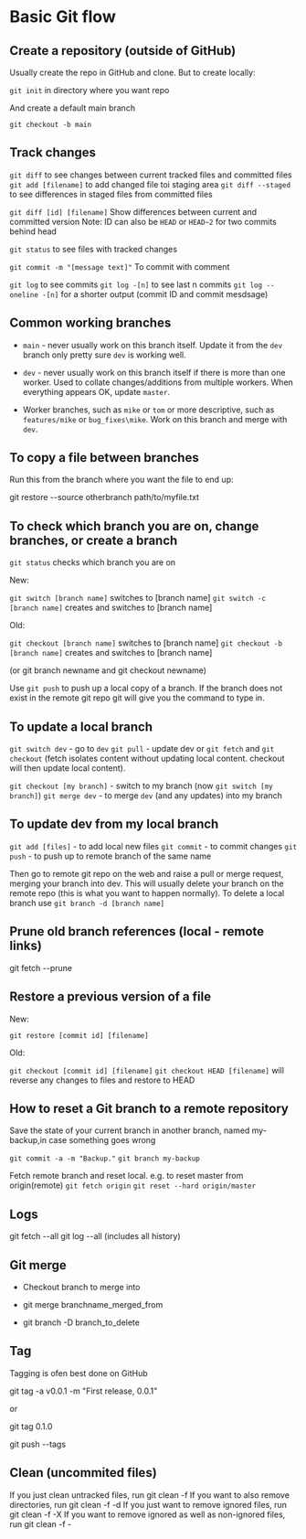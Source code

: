 # Basic Git flow

## Create a repository (outside of GitHub)

Usually create the repo in GitHub and clone. But to create locally:

`git init` in directory where you want repo

And create a default main branch

`git checkout -b main`

## Track changes

`git diff` to see changes between current tracked files and committed files
`git add [filename]` to add changed file toi staging area
`git diff --staged` to see differences in staged files from committed files

`git diff [id] [filename]` Show differences between current and committed version
Note: ID can also be `HEAD` or `HEAD~2` for two commits behind head

`git status` to see files with tracked changes

`git commit -m "[message text]"` To commit with comment

`git log` to see commits
`git log -[n]` to see last n commits
`git log --oneline -[n]` for a shorter output (commit ID and commit mesdsage)


## Common working branches

* `main` - never usually work on this branch itself. Update it from the `dev`
branch only pretty sure `dev` is working well.

* `dev` - never usually work on this branch itself if there is more than one 
worker. Used to collate changes/additions from multiple workers. When everything
appears OK, update `master`.

* Worker branches, such as `mike` or `tom` or more descriptive, such as 
`features/mike` or `bug_fixes\mike`. Work on this branch and merge with `dev`.

## To copy a file between branches

Run this from the branch where you want the file to end up:

git restore --source otherbranch path/to/myfile.txt

## To check which branch you are on, change branches, or create a branch

`git status` checks which branch you are on

New:

`git switch [branch name]` switches to [branch name]
`git switch -c [branch name]` creates and switches to [branch name]

Old:

`git checkout [branch name]` switches to [branch name]
`git checkout -b [branch name]` creates and switches to [branch name]

(or git branch newname and git checkout newname)

Use `git push` to push up a local copy of a branch. If the branch does not exist
in the remote git repo git will give you the command to type in.

## To update a local branch

`git switch dev` - go to `dev`
`git pull` - update dev or `git fetch` and `git checkout` (fetch isolates content without updating local content. checkout will then update local content).

`git checkout [my branch]` - switch to my branch (now `git switch [my branch]`)
`git merge dev` - to merge `dev` (and any updates) into my branch

## To update dev from my local branch

`git add [files]` - to add local new files 
`git commit` - to commit changes
`git push` - to push up to remote branch of the same name

Then go to remote git repo on the web and raise a pull or merge request, merging
your branch into dev. This will usually delete your branch on the remote repo 
(this is what you want to happen normally). To delete a local branch use
`git branch -d [branch name]`

## Prune old branch references (local - remote links)

git fetch --prune

## Restore a previous version of a file

New:

`git restore [commit id] [filename]`

Old: 

`git checkout [commit id] [filename]`
`git checkout HEAD [filename]` will reverse any changes to files and restore to HEAD


## How to reset a Git branch to a remote repository

Save the state of your current branch in another branch,  named my-backup,in 
case something goes wrong

`git commit -a -m "Backup."`
`git branch my-backup`

Fetch remote branch and reset local. e.g. to reset master from origin(remote)
`git fetch origin`
`git reset --hard origin/master`

## Logs

git fetch --all 
git log --all (includes all history)

## Git merge

* Checkout branch to merge into 
* git merge branchname_merged_from

* git branch -D branch_to_delete


## Tag

Tagging is ofen best done on GitHub

git tag -a v0.0.1 -m "First release, 0.0.1"

or

git tag 0.1.0

git push --tags

## Clean (uncommited files)

If you just clean untracked files, run git clean -f
If you want to also remove directories, run git clean -f -d
If you just want to remove ignored files, run git clean -f -X
If you want to remove ignored as well as non-ignored files, run git clean -f -
